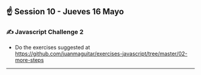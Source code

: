 
## ️☝️ Session 10 - Jueves 16 Mayo

### ✍️ Javascript Challenge 2

- Do the exercises suggested at https://github.com/juanmaguitar/exercises-javascript/tree/master/02-more-steps

-------


